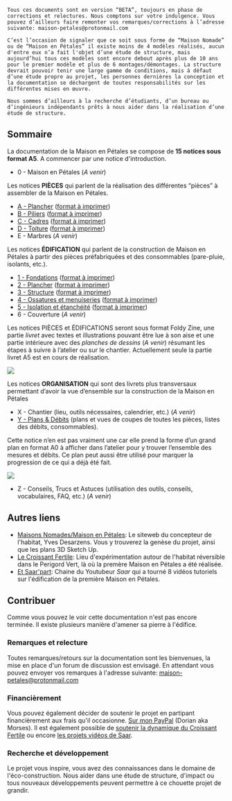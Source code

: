 ```
Tous ces documents sont en version “BETA”, toujours en phase de corrections et relectures. Nous comptons sur votre indulgence. Vous pouvez d’ailleurs faire remonter vos remarques/corrections à l’adresse suivante: maison-petales@protonmail.com

C’est l’occasion de signaler que ce soit sous forme de “Maison Nomade” ou de “Maison en Pétales” il existe moins de 4 modèles réalisés, aucun d'entre eux n’a fait l'objet d’une étude de structure, mais aujourd’hui tous ces modèles sont encore debout après plus de 10 ans pour le premier modèle et plus de 6 montages/démontages. La structure devrait pouvoir tenir une large gamme de conditions, mais à défaut d’une étude propre au projet, les personnes dernières la conception et la documentation se déchargent de toutes responsabilités sur les différentes mises en œuvre.

Nous sommes d’ailleurs à la recherche d’étudiants, d’un bureau ou d’ingénieurs indépendants prêts à nous aider dans la réalisation d’une étude de structure.
```

## Sommaire

La documentation de la Maison en Pétales se compose de **15 notices sous format A5**. A commencer par une notice d'introduction.

* 0 - Maison en Pétales (*A venir*)

Les notices **PIÈCES** qui parlent de la réalisation des différentes “pièces” à assembler de la Maison en Pétales.

* [A - Plancher](https://github.com/mors-es/maison-petales/blob/main/notices/a_plancher.pdf?raw=true) ([format à imprimer](https://github.com/mors-es/maison-petales/blob/main/notices/a_plancher_print.pdf?raw=true))
* [B - Piliers](https://github.com/mors-es/maison-petales/blob/main/notices/b_piliers.pdf?raw=true)  ([format à imprimer](https://github.com/mors-es/maison-petales/blob/main/notices/b_piliers_print.pdf?raw=true))
* [C - Cadres](https://github.com/mors-es/maison-petales/blob/main/notices/c_cadres?raw=true)  ([format à imprimer](https://github.com/mors-es/maison-petales/blob/main/notices/c_cadres_print.pdf?raw=true))
* [D - Toiture](https://github.com/mors-es/maison-petales/blob/main/notices/d_toiture?raw=true)  ([format à imprimer](https://github.com/mors-es/maison-petales/blob/main/notices/d_toiture_print.pdf?raw=true))
* E - Marbres (*A venir*)

Les notices **ÉDIFICATION** qui parlent de la construction de Maison en Pétales à partir des pièces préfabriquées et des consommables (pare-pluie, isolants, etc.).

* [1 - Fondations](https://github.com/mors-es/maison-petales/blob/main/notices/1_fondations.pdf?raw=true) ([format à imprimer](https://github.com/mors-es/maison-petales/blob/main/notices/1_fondations_print.pdf?raw=true))
* [2 - Plancher](https://github.com/mors-es/maison-petales/blob/main/notices/2_plancher.pdf?raw=true) ([format à imprimer](https://github.com/mors-es/maison-petales/blob/main/notices/2_plancher_print.pdf?raw=true))
* [3 - Structure](https://github.com/mors-es/maison-petales/blob/main/notices/3_structure.pdf?raw=true) ([format à imprimer](https://github.com/mors-es/maison-petales/blob/main/notices/3_structure_print.pdf?raw=true))
* [4 - Ossatures et menuiseries](https://github.com/mors-es/maison-petales/blob/main/notices/4_ossatures_menuiseries.pdf?raw=true) ([format à imprimer](https://github.com/mors-es/maison-petales/blob/main/notices/4_ossatures_menuiseries_print.pdf?raw=true))
* [5 - Isolation et étanchéité](https://github.com/mors-es/maison-petales/blob/main/notices/5_isolation_etancheite.pdf?raw=true) ([format à imprimer](https://github.com/mors-es/maison-petales/blob/main/notices/5_isolation_etancheite_print.pdf?raw=true))
* 6 - Couverture (*A venir*)

Les notices PIÈCES et ÉDIFICATIONS seront sous format Foldy Zine, une partie *livret* avec textes et illustrations pouvant être lue à son aise et une partie intérieure avec des *planches de dessins* (*A venir*) résumant les étapes à suivre à l’atelier ou sur le chantier. Actuellement seule la partie livret A5 est en cours de réalisation.

![](/assets/img/foldy_zine.png)

Les notices **ORGANISATION** qui sont des livrets plus transversaux permettant d’avoir la vue d’ensemble sur la construction de la Maison en Pétales

* X - Chantier (lieu, outils nécessaires, calendrier, etc.) (*A venir*)
* [Y - Plans & Débits](https://github.com/mors-es/maison-petales/blob/main/notices/Y_plans_debits.pdf?raw=true) (plans et vues de coupes de toutes les pièces, listes des débits, consommables).

Cette notice n’en est pas vraiment une car elle prend la forme d’un grand plan en format A0 à afficher dans l’atelier pour y trouver l’ensemble des mesures et débits. Ce plan peut aussi être utilisé pour marquer la progression de ce qui a déjà été fait.

![](/assets/img/plan_atelier.png)

* Z - Conseils, Trucs et Astuces (utilisation des outils, conseils, vocabulaires, FAQ, etc.)  (*A venir*)

## Autres liens

* [Maisons Nomades/Maison en Pétales](https://www.maisonsnomades.net/la-maison-en-p%C3%A9tales): Le siteweb du concepteur de l'habitat, Yves Desarzens. Vous y trouverez la genèse du projet, ainsi que les plans 3D Sketch Up.
* [Le Croissant Fertile](https://lecroissant.desobeissancefertile.com/): Lieu d'expérimentation autour de l'habitat réversible dans le Perigord Vert, là où la premère Maison en Pétales a été réalisée.
* [Et Saar'part](https://www.youtube.com/@EtSaarpart): Chaine du Youtubeur *Saar* qui a tourné 8 vidéos tutoriels sur l'édification de la première Maison en Pétales. 

## Contribuer

Comme vous pouvez le voir cette documentation n'est pas encore terminée. Il existe plusieurs manière d'amener sa pierre à l'édifice.

### Remarques et relecture

Toutes remarques/retours sur la documentation sont les bienvenues, la mise en place d'un forum de discussion est envisagé. En attendant vous pouvez envoyer vos remarques à l'adresse suivante: maison-petales@protonmail.com

### Financièrement

Vous pouvez également décider de soutenir le projet en partipant financièrement aux frais qu'il occasionne. [Sur mon PayPal](http://paypal.me/dmorses) (Dorian aka Morses). Il est également possible de [soutenir la dynamique du Croissant Fertile](https://lecroissant.desobeissancefertile.com/nous-soutenir/) ou encore [les projets vidéos de Saar](https://etsaarpart.odoo.com/shop/donesp-soutiens-notre-travail-fais-une-donation-a-et-saar-part-6#attr=).

### Recherche et développement

Le projet vous inspire, vous avez des connaissances dans le domaine de l'éco-construction. Nous aider dans une étude de structure, d'impact ou tous nouveaux développements peuvent permettre à ce chouette projet de grandir.
